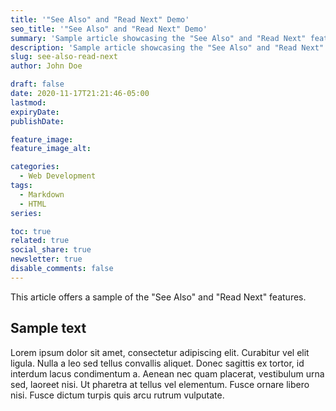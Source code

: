 ```yaml
---
title: '"See Also" and "Read Next" Demo'
seo_title: '"See Also" and "Read Next" Demo'
summary: 'Sample article showcasing the "See Also" and "Read Next" features.'
description: 'Sample article showcasing the "See Also" and "Read Next" features.'
slug: see-also-read-next
author: John Doe

draft: false
date: 2020-11-17T21:21:46-05:00
lastmod: 
expiryDate: 
publishDate: 

feature_image: 
feature_image_alt: 

categories:
  - Web Development
tags:
  - Markdown
  - HTML
series: 

toc: true
related: true
social_share: true
newsletter: true
disable_comments: false
---
```


This article offers a sample of the "See Also" and "Read Next" features.

## Sample text

Lorem ipsum dolor sit amet, consectetur adipiscing elit. Curabitur vel elit ligula. Nulla a leo sed tellus convallis aliquet. Donec sagittis ex tortor, id interdum lacus condimentum a. Aenean nec quam placerat, vestibulum urna sed, laoreet nisi. Ut pharetra at tellus vel elementum. Fusce ornare libero nisi. Fusce dictum turpis quis arcu rutrum vulputate.
